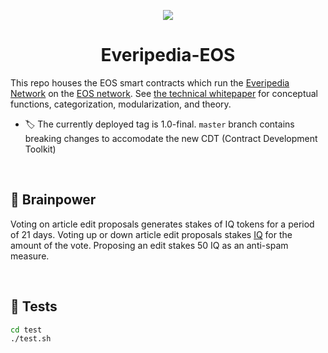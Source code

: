 <p align="center">
  <img src="https://avatars2.githubusercontent.com/u/37049750?s=200&v=4"></img> 
  <h1 align="center">Everipedia-EOS</h1>
</p>


This repo houses the EOS smart contracts which run the [Everipedia Network](https://everipedia.org/wiki/lang_en/everipedia) on the [EOS network](https://everipedia.org/wiki/lang_en/eos-cryptocurrency). See [the technical whitepaper](TechnicalWhitepaper.md) for conceptual functions, categorization, modularization, and theory.

* 🏷 The currently deployed tag is 1.0-final. `master` branch contains breaking changes to accomodate the new CDT (Contract Development Toolkit)

<br/>

## 🧠 Brainpower

Voting on article edit proposals generates stakes of IQ tokens for a period of 21 days. Voting up or down article edit proposals stakes [IQ](https://everipedia.org/wiki/lang_en/iq-token) for the amount of the vote. Proposing an edit stakes 50 IQ as an anti-spam measure.

<br/>

## 🧪 Tests

```sh
cd test
./test.sh
```

